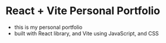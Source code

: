 # React + Vite Personal Portfolio

- this is my personal portfolio
- built with React library, and Vite using JavaScript, and CSS
